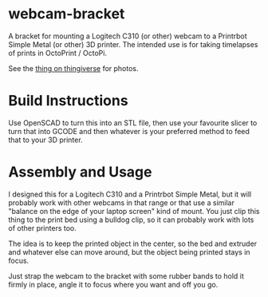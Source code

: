 # webcam-bracket

A bracket for mounting a Logitech C310 (or other) webcam to a Printrbot Simple
Metal (or other) 3D printer. The intended use is for taking timelapses of
prints in OctoPrint / OctoPi.

See the [thing on thingiverse](http://www.thingiverse.com/thing:714587) for
photos.

# Build Instructions

Use OpenSCAD to turn this into an STL file, then use your favourite slicer to
turn that into GCODE and then whatever is your preferred method to feed that to
your 3D printer.

# Assembly and Usage

I designed this for a Logitech C310 and a Printrbot Simple Metal, but it will
probably work with other webcams in that range or that use a similar "balance
on the edge of your laptop screen" kind of mount. You just clip this thing to
the print bed using a bulldog clip, so it can probably work with lots of other
printers too.

The idea is to keep the printed object in the center, so the bed and extruder
and whatever else can move around, but the object being printed stays in focus.

Just strap the webcam to the bracket with some rubber bands to hold it firmly
in place, angle it to focus where you want and off you go.
